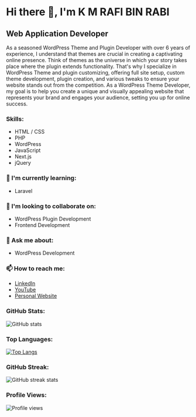 # Hi there 👋, I'm K M RAFI BIN RABI
## Web Application Developer

As a seasoned WordPress Theme and Plugin Developer with over 6 years of experience, I understand that themes are crucial in creating a captivating online presence. Think of themes as the universe in which your story takes place where the plugin extends functionality. That's why I specialize in WordPress Theme and plugin customizing, offering full site setup, custom theme development, plugin creation, and various tweaks to ensure your website stands out from the competition. As a WordPress Theme Developer, my goal is to help you create a unique and visually appealing website that represents your brand and engages your audience, setting you up for online success.

### Skills:
- HTML / CSS
- PHP
- WordPress
- JavaScript
- Next.js
- jQuery

### 🌱 I'm currently learning:
- Laravel

### 👯 I'm looking to collaborate on:
- WordPress Plugin Development
- Frontend Development

### 💬 Ask me about:
- WordPress Development

### 📫 How to reach me:
- [LinkedIn](https://www.linkedin.com/in/kmrafi/)
- [YouTube](https://www.youtube.com/channel/@kmrafibinrabi5166)
- [Personal Website](https://kmrafi.website)

### GitHub Stats:
![GitHub stats](https://github-readme-stats.vercel.app/api?username=kmrafibinrabi&show_icons=true)  

### Top Languages:
[![Top Langs](https://github-readme-stats.vercel.app/api/top-langs/?username=kmrafibinrabi)](https://github.com/anuraghazra/github-readme-stats)

### GitHub Streak:
![GitHub streak stats](https://streak-stats.demolab.com/?user=kmrafibinrabi)

### Profile Views:
![Profile views](https://gpvc.arturio.dev/kmrafibinrabi)
